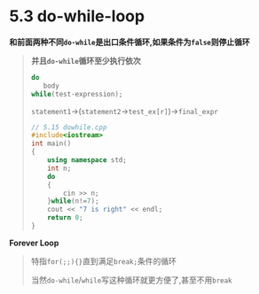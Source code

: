 # 5.3 do-while-loop

**和前面两种不同`do-while`是出口条件循环,如果条件为`false`则停止循环**

>   **并且`do-while`循环至少执行依次**
>
>   ```cpp
>   do
>      body
>   while(test-expression);
>   ```
>
>   `statement1`->(`statement2`->`test_ex[r]`)->`final_expr`
>
>   ```cpp
>   // 5.15 dowhile.cpp
>   #include<iostream>
>   int main()
>   {
>       using namespace std;
>       int n;
>       do
>       {
>           cin >> n;
>       }while(n!=7);
>       cout << "7 is right" << endl;
>       return 0;
>   }
>   ```

**Forever Loop**

>特指`for(;;){}`直到满足`break;`条件的循环
>
>当然`do-while`/`while`写这种循环就更方便了,甚至不用`break`

